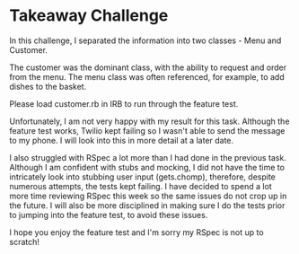 Takeaway Challenge
==================

In this challenge, I separated the information into two classes - Menu and Customer.

The customer was the dominant class, with the ability to request and order from the menu. The menu class was often referenced, for example, to add dishes to the basket.

Please load customer.rb in IRB to run through the feature test.

Unfortunately, I am not very happy with my result for this task. Although the feature test works, Twilio kept failing
so I wasn't able to send the message to my phone. I will look into this in more detail at a later date.

I also struggled with RSpec a lot more than I had done in the previous task. Although I am confident with stubs and mocking, I did not have the time to intricately look into stubbing user input (gets.chomp), therefore, despite numerous attempts, the tests kept failing. I have decided to spend a lot more time reviewing RSpec this week so the same issues do not crop up in the future. I will also be more disciplined in making sure I do the tests prior to jumping into the feature test, to avoid these issues.

I hope you enjoy the feature test and I'm sorry my RSpec is not up to scratch! 
